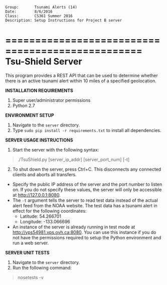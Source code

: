 ```
Group:       Tsunami Alerts (14)
Date:        8/6/2016
Class:       CS361 Summer 2016
Description: Setup Instructions for Project B server
```

=================================================
Tsu-Shield Server
=================================================
This program provides a REST API that can be used to determine
whether there is an active tsunami alert within 10 miles of
a specified geolocation.

**INSTALLATION REQUIREMENTS**
1. Super user/administrator permissions
2. Python 2.7

**ENVIRONMENT SETUP**
1. Navigate to the `server` directory.
2. Type `sudo pip install -r requirements.txt` to install all dependencies.

**SERVER USAGE INSTRUCTIONS**
1. Start the server with the following syntax:
>  ./TsuShield.py [server_ip_addr] [server_port_num] [-t]

2. To shut down the server, press Ctrl+C.
   This disconnects any connected clients and aborts all transfers.

*  Specify the public IP address of the server and the port number
   to listen on. If you do not specify these values, the server will
   only be accessible at http://127.0.0.1:8080.
*  The `-t` argument tells the server to read test data instead of the
   actual alert feed from the NOAA website. The test data has a tsunami
   alert in effect for the following coordinates:
   - Latitude:  54.266701
   - Longitude: -133.066696
*  An instance of the server is already running in test mode at
   http://vps54981.vps.ovh.ca:8080.
   You can use this instance if you do not have the permissions required
   to setup the Python environment and run a web server.

**SERVER UNIT TESTS**
1. Navigate to the `server` directory.
2. Run the following command: 
>  nosetests -v
